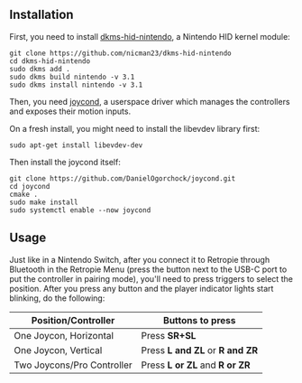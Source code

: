## Installation

First, you need to install [dkms-hid-nintendo](https://github.com/nicman23/dkms-hid-nintendo), a Nintendo HID kernel module:

```shell
git clone https://github.com/nicman23/dkms-hid-nintendo
cd dkms-hid-nintendo
sudo dkms add .
sudo dkms build nintendo -v 3.1
sudo dkms install nintendo -v 3.1
```

Then, you need [joycond](https://github.com/DanielOgorchock/joycond), a userspace driver which manages the controllers and exposes their motion inputs.

On a fresh install, you might need to install the libevdev library first:

```shell
sudo apt-get install libevdev-dev
```

Then install the joycond itself:

```shell
git clone https://github.com/DanielOgorchock/joycond.git
cd joycond
cmake .
sudo make install
sudo systemctl enable --now joycond
```
## Usage

Just like in a Nintendo Switch, after you connect it to Retropie through Bluetooth in the Retropie Menu (press the button next to the USB-C port to put the controller in pairing mode), you'll need to press triggers to select the position. After you press any button and the player indicator lights start blinking, do the following:

|Position/Controller|Buttons to press|
|--|--|
| One Joycon, Horizontal |Press **SR+SL**  |
|One Joycon, Vertical |Press **L and ZL** or **R and ZR**  |
|Two Joycons/Pro Controller |Press **L or ZL** and **R or ZR**  |

